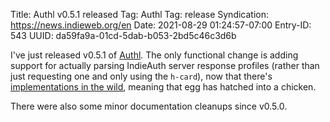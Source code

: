 Title: Authl v0.5.1 released
Tag: Authl
Tag: release
Syndication: https://news.indieweb.org/en
Date: 2021-08-29 01:24:57-07:00
Entry-ID: 543
UUID: da59fa9a-01cd-5dab-b053-2bd5c46c3d6b

I've just released v0.5.1 of [Authl](https://authl.readthedocs.io/). The only functional change is adding support for actually parsing IndieAuth server response profiles (rather than just requesting one and only using the `h-card`), now that there's [implementations in the wild](https://blog.reiterate.app/software/2021/08/10/authorio-0-8-3-released/), meaning that egg has hatched into a chicken.

There were also some minor documentation cleanups since v0.5.0.
